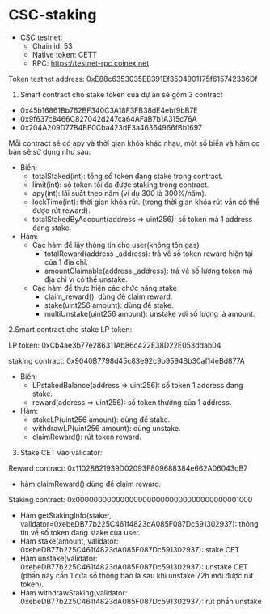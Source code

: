 # CSC-staking

- CSC testnet:
  + Chain id: 53
  + Native token: CETT
  + RPC: https://testnet-rpc.coinex.net

Token testnet address: 0xE88c6353035EB391Ef3504901175f615742336Df

 

1. Smart contract cho stake token của dự án sẽ gồm 3 contract
  - 0x45b16861Bb762BF340C3A18F3FB38dE4ebf9bB7E
  - 0x9f637c8466C827042d247ca64AFaB7b1A315c76A
  - 0x204A209D77B4BE0Cba423dE3a46364966fBb1697
 
  
  Mỗi contract sẽ có apy và thời gian khóa khác nhau, một số biến và hàm cơ bản sẽ sử dụng như sau:
  - Biến:
    + totalStaked(int): tổng số token đang stake trong contract. 
    + limit(int): số token tối đa được staking trong contract.
    + apy(int): lãi suất theo năm (ví dụ 300 là 300%/năm).
    + lockTime(int): thời gian khóa rút. (trong thời gian khóa rút vẫn có thể được rút reward).
    + totalStakedByAccount(address => uint256): số token mà 1 address đang stake.
  - Hàm:
    + Các hàm để lấy thông tin cho user(không tốn gas)
      + totalReward(address _address): trả về số token reward hiện tại của 1 địa chỉ.
      + amountClaimable(address _address): trả về số lượng token mà địa chỉ ví có thể unstake.
    + Các hàm để thực hiện các chức năng stake
      + claim_reward(): dùng để claim reward.
      + stake(uint256 amount): dùng để stake.
      + multiUnstake(uint256 amount): unstake với số lượng là amount.

2.Smart contract cho stake LP token:

LP token: 0xCb4ae3b77e286311Ab86c422E38D22E053ddab04

staking contract: 0x9040B7798d45c83e92c9b9594Bb30af14eBd877A

  - Biến:
    + LPstakedBalance(address => uint256): số token 1 address đang stake.
    + reward(address => uint256): số token thưởng của 1 address.
  - Hàm:
    + stakeLP(uint256 amount): dùng để stake.
    + withdrawLP(uint256 amount): dùng unstake.
    + claimReward(): rút token reward.


3. Stake CET vào validator:

Reward contract: 0x11028621939D02093F809688384e662A06043dB7
  - hàm claimReward() dùng để claim reward.


Staking contract: 0x0000000000000000000000000000000000001000
  - Hàm getStakingInfo(staker, validator=0xebeDB77b225C461f4823dA085F087Dc591302937): thông tin về số token đang stake của user.
  - Hàm stake(amount, validator: 0xebeDB77b225C461f4823dA085F087Dc591302937): stake CET
  - Hàm unstake(validator: 0xebeDB77b225C461f4823dA085F087Dc591302937): unstake CET (phần này cần 1 cửa sổ thông báo là sau khi unstake 72h mới được rút token).
  - Hàm withdrawStaking(validator: 0xebeDB77b225C461f4823dA085F087Dc591302937): rút phần unstake 
